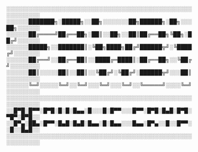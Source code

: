 ░░░░░░░░░░░░░░░░░░░░░░░░░░░░░░░░░░░░░░░░░░░░░░░░░░░░░░░░░░░  
░░░░░░███████╗░█████╗░░██╗░░░░░░░██╗██████╗░██╗░░░██╗░░░░░░  
░░░░░░██╔════╝██╔══██╗░██║░░██╗░░██║██╔══██╗╚██╗░██╔╝░░░░░░  
░░░░░░█████╗░░███████║░╚██╗████╗██╔╝██████╦╝░╚████╔╝░░░░░░░  
░░░░░░██╔══╝░░██╔══██║░░████╔═████║░██╔══██╗░░╚██╔╝░░░░░░░░  
░░░░░░██║░░░░░██║░░██║░░╚██╔╝░╚██╔╝░██████╦╝░░░██║░░░░░░░░░  
░░░░░░╚═╝░░░░░╚═╝░░╚═╝░░░╚═╝░░░╚═╝░░╚═════╝░░░░╚═╝░░░░░░░░░  
░░░░░░░░░░░░░░░░░░░░░░░░░░░░░░░░░░░░░░░░░░░░░░░░░░░░░░░░░░░  
░░█▀█░█▀▀░█▀█░█░█░█▄▄░█░░░█░█▀▀░░░█▀▀░█▀█░█▄█░█▀█░▀█▀░█▀█░░  
░░█▀▄░██▄░█▀▀░█▄█░█▄█░█▄▄░█░█▄▄░░░█▄▄░█▀▄░░█░░█▀▀░░█░░█▄█░░  
░░░░░░░░░░░░░░░░░░░░░░░░░░░░░░░░░░░░░░░░░░░░░░░░░░░░░░░░░░░  
